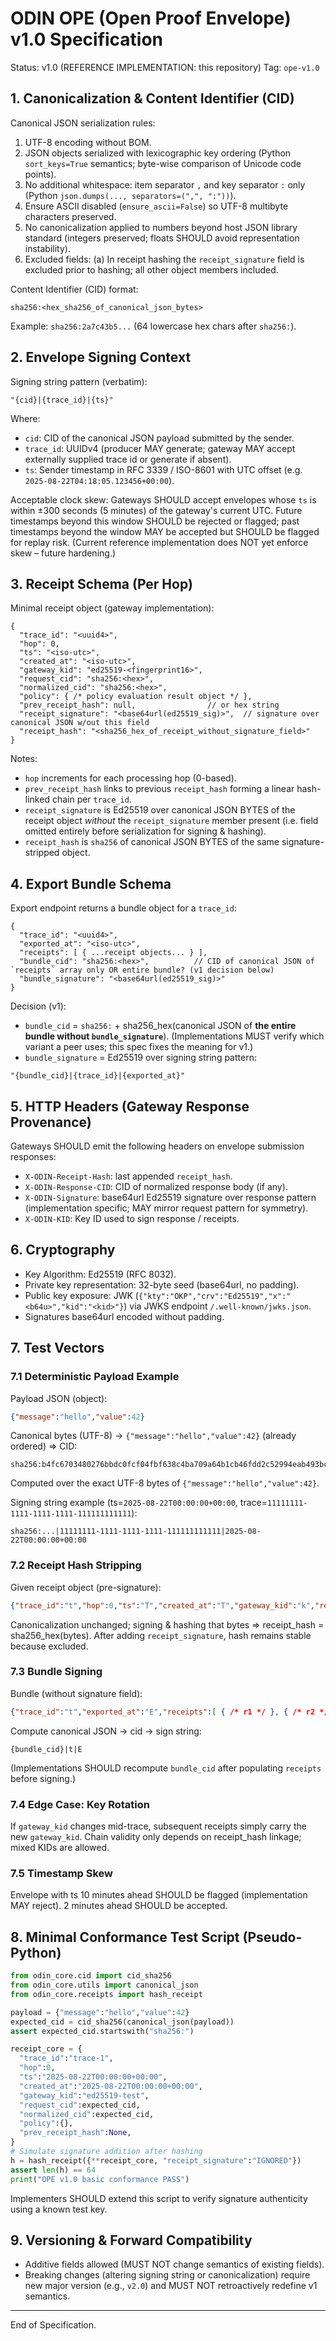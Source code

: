 # ODIN OPE (Open Proof Envelope) v1.0 Specification

Status: v1.0 (REFERENCE IMPLEMENTATION: this repository)
Tag: `ope-v1.0`

## 1. Canonicalization & Content Identifier (CID)

Canonical JSON serialization rules:
1. UTF-8 encoding without BOM.
2. JSON objects serialized with lexicographic key ordering (Python `sort_keys=True` semantics; byte-wise comparison of Unicode code points).
3. No additional whitespace: item separator `,` and key separator `:` only (Python `json.dumps(..., separators=(",", ":"))`).
4. Ensure ASCII disabled (`ensure_ascii=False`) so UTF-8 multibyte characters preserved.
5. No canonicalization applied to numbers beyond host JSON library standard (integers preserved; floats SHOULD avoid representation instability).
6. Excluded fields: (a) In receipt hashing the `receipt_signature` field is excluded prior to hashing; all other object members included.

Content Identifier (CID) format:
```
sha256:<hex_sha256_of_canonical_json_bytes>
```
Example: `sha256:2a7c43b5...` (64 lowercase hex chars after `sha256:`).

## 2. Envelope Signing Context

Signing string pattern (verbatim):
```
"{cid}|{trace_id}|{ts}"
```
Where:
- `cid`: CID of the canonical JSON payload submitted by the sender.
- `trace_id`: UUIDv4 (producer MAY generate; gateway MAY accept externally supplied trace id or generate if absent).
- `ts`: Sender timestamp in RFC 3339 / ISO-8601 with UTC offset (e.g. `2025-08-22T04:18:05.123456+00:00`).

Acceptable clock skew: Gateways SHOULD accept envelopes whose `ts` is within ±300 seconds (5 minutes) of the gateway's current UTC. Future timestamps beyond this window SHOULD be rejected or flagged; past timestamps beyond the window MAY be accepted but SHOULD be flagged for replay risk. (Current reference implementation does NOT yet enforce skew – future hardening.)

## 3. Receipt Schema (Per Hop)

Minimal receipt object (gateway implementation):
```jsonc
{
  "trace_id": "<uuid4>",
  "hop": 0,
  "ts": "<iso-utc>",
  "created_at": "<iso-utc>",
  "gateway_kid": "ed25519-<fingerprint16>",
  "request_cid": "sha256:<hex>",
  "normalized_cid": "sha256:<hex>",
  "policy": { /* policy evaluation result object */ },
  "prev_receipt_hash": null,                // or hex string
  "receipt_signature": "<base64url(ed25519_sig)>",  // signature over canonical JSON w/out this field
  "receipt_hash": "<sha256_hex_of_receipt_without_signature_field>"
}
```
Notes:
- `hop` increments for each processing hop (0-based).
- `prev_receipt_hash` links to previous `receipt_hash` forming a linear hash-linked chain per `trace_id`.
- `receipt_signature` is Ed25519 over canonical JSON BYTES of the receipt object *without* the `receipt_signature` member present (i.e. field omitted entirely before serialization for signing & hashing).
- `receipt_hash` is `sha256` of canonical JSON BYTES of the same signature-stripped object.

## 4. Export Bundle Schema

Export endpoint returns a bundle object for a `trace_id`:
```jsonc
{
  "trace_id": "<uuid4>",
  "exported_at": "<iso-utc>",
  "receipts": [ { ...receipt objects... } ],
  "bundle_cid": "sha256:<hex>",          // CID of canonical JSON of `receipts` array only OR entire bundle? (v1 decision below)
  "bundle_signature": "<base64url(ed25519_sig)>"
}
```
Decision (v1):
- `bundle_cid` = `sha256:` + sha256_hex(canonical JSON of **the entire bundle without `bundle_signature`**). (Implementations MUST verify which variant a peer uses; this spec fixes the meaning for v1.)
- `bundle_signature` = Ed25519 over signing string pattern:
```
"{bundle_cid}|{trace_id}|{exported_at}"
```

## 5. HTTP Headers (Gateway Response Provenance)

Gateways SHOULD emit the following headers on envelope submission responses:
- `X-ODIN-Receipt-Hash`: last appended `receipt_hash`.
- `X-ODIN-Response-CID`: CID of normalized response body (if any).
- `X-ODIN-Signature`: base64url Ed25519 signature over response pattern (implementation specific; MAY mirror request pattern for symmetry).
- `X-ODIN-KID`: Key ID used to sign response / receipts.

## 6. Cryptography

- Key Algorithm: Ed25519 (RFC 8032).
- Private key representation: 32-byte seed (base64url, no padding).
- Public key exposure: JWK (`{"kty":"OKP","crv":"Ed25519","x":"<b64u>","kid":"<kid>"}`) via JWKS endpoint `/.well-known/jwks.json`.
- Signatures base64url encoded without padding.

## 7. Test Vectors

### 7.1 Deterministic Payload Example
Payload JSON (object):
```json
{"message":"hello","value":42}
```
Canonical bytes (UTF-8) -> `{"message":"hello","value":42}` (already ordered) =>
CID:
```
sha256:b4fc6703480276bbdc0fcf04fbf638c4ba709a64b1cb46fdd2c52994eab493bc
```
Computed over the exact UTF-8 bytes of `{"message":"hello","value":42}`.

Signing string example (ts=`2025-08-22T00:00:00+00:00`, trace=`11111111-1111-1111-1111-111111111111`):
```
sha256:...|11111111-1111-1111-1111-111111111111|2025-08-22T00:00:00+00:00
```

### 7.2 Receipt Hash Stripping
Given receipt object (pre-signature):
```json
{"trace_id":"t","hop":0,"ts":"T","created_at":"T","gateway_kid":"k","request_cid":"sha256:aaa","normalized_cid":"sha256:bbb","policy":{},"prev_receipt_hash":null}
```
Canonicalization unchanged; signing & hashing that bytes => receipt_hash = sha256_hex(bytes). After adding `receipt_signature`, hash remains stable because excluded.

### 7.3 Bundle Signing
Bundle (without signature field):
```json
{"trace_id":"t","exported_at":"E","receipts":[ { /* r1 */ }, { /* r2 */ } ],"bundle_cid":"PENDING"}
```
Compute canonical JSON -> cid -> sign string:
```
{bundle_cid}|t|E
```

(Implementations SHOULD recompute `bundle_cid` after populating `receipts` before signing.)

### 7.4 Edge Case: Key Rotation
If `gateway_kid` changes mid-trace, subsequent receipts simply carry the new `gateway_kid`. Chain validity only depends on receipt_hash linkage; mixed KIDs are allowed.

### 7.5 Timestamp Skew
Envelope with ts 10 minutes ahead SHOULD be flagged (implementation MAY reject). 2 minutes ahead SHOULD be accepted.

## 8. Minimal Conformance Test Script (Pseudo-Python)

```python
from odin_core.cid import cid_sha256
from odin_core.utils import canonical_json
from odin_core.receipts import hash_receipt

payload = {"message":"hello","value":42}
expected_cid = cid_sha256(canonical_json(payload))
assert expected_cid.startswith("sha256:")

receipt_core = {
  "trace_id":"trace-1",
  "hop":0,
  "ts":"2025-08-22T00:00:00+00:00",
  "created_at":"2025-08-22T00:00:00+00:00",
  "gateway_kid":"ed25519-test",
  "request_cid":expected_cid,
  "normalized_cid":expected_cid,
  "policy":{},
  "prev_receipt_hash":None,
}
# Simulate signature addition after hashing
h = hash_receipt({**receipt_core, "receipt_signature":"IGNORED"})
assert len(h) == 64
print("OPE v1.0 basic conformance PASS")
```

Implementers SHOULD extend this script to verify signature authenticity using a known test key.

## 9. Versioning & Forward Compatibility
- Additive fields allowed (MUST NOT change semantics of existing fields).
- Breaking changes (altering signing string or canonicalization) require new major version (e.g., `v2.0`) and MUST NOT retroactively redefine v1 semantics.

---
End of Specification.
